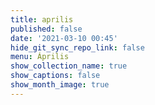```yaml
---
title: aprilis
published: false
date: '2021-03-10 00:45'
hide_git_sync_repo_link: false
menu: Április
show_collection_name: true
show_captions: false
show_month_image: true
---
```


